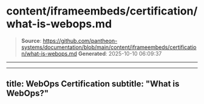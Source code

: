 # content/iframeembeds/certification/what-is-webops.md

> **Source**: https://github.com/pantheon-systems/documentation/blob/main/content/iframeembeds/certification/what-is-webops.md
> **Generated**: 2025-10-10 06:09:37

---

---
title: WebOps Certification
subtitle: "What is WebOps?"
---

<Partial file="certification-guide/what-is-webops.md" />
